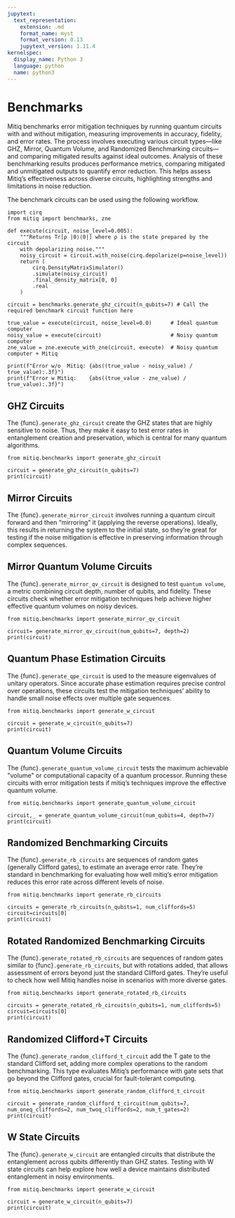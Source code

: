 ```yaml
---
jupytext:
  text_representation:
    extension: .md
    format_name: myst
    format_version: 0.13
    jupytext_version: 1.11.4
kernelspec:
  display_name: Python 3
  language: python
  name: python3
---
```


# Benchmarks

Mitiq benchmarks error mitigation techniques by running quantum circuits with and without mitigation, measuring improvements in accuracy, fidelity, and error rates. The process involves executing various circuit types—like GHZ, Mirror, Quantum Volume, and Randomized Benchmarking circuits—and comparing mitigated results against ideal outcomes. Analysis of these benchmarking results produces performance metrics, comparing mitigated and unmitigated outputs to quantify error reduction. This helps assess Mitiq’s effectiveness across diverse circuits, highlighting strengths and limitations in noise reduction.

The benchmark circuits can be used using the following workflow.

```{code-cell} ipython3
import cirq
from mitiq import benchmarks, zne

def execute(circuit, noise_level=0.005):
    """Returns Tr[ρ |0⟩⟨0|] where ρ is the state prepared by the circuit
    with depolarizing noise."""
    noisy_circuit = circuit.with_noise(cirq.depolarize(p=noise_level))
    return (
        cirq.DensityMatrixSimulator()
        .simulate(noisy_circuit)
        .final_density_matrix[0, 0]
        .real
    )

circuit = benchmarks.generate_ghz_circuit(n_qubits=7) # Call the required benchmark circuit function here

true_value = execute(circuit, noise_level=0.0)      # Ideal quantum computer
noisy_value = execute(circuit)                      # Noisy quantum computer
zne_value = zne.execute_with_zne(circuit, execute)  # Noisy quantum computer + Mitiq

print(f"Error w/o  Mitiq: {abs((true_value - noisy_value) / true_value):.3f}")
print(f"Error w Mitiq:    {abs((true_value - zne_value) / true_value):.3f}")
```


## GHZ Circuits

The {func}`.generate_ghz_circuit` create the GHZ states that are highly sensitive to noise. Thus, they make it easy to test error rates in entanglement creation and preservation, which is central for many quantum algorithms.

```{code-cell} ipython3
from mitiq.benchmarks import generate_ghz_circuit

circuit = generate_ghz_circuit(n_qubits=7)
print(circuit)
```

## Mirror Circuits

The {func}`.generate_mirror_circuit` involves running a quantum circuit forward and then “mirroring” it (applying the reverse operations). Ideally, this results in returning the system to the initial state, so they’re great for testing if the noise mitigation is effective in preserving information through complex sequences.

## Mirror Quantum Volume Circuits

The {func}`.generate_mirror_qv_circuit` is designed to test `quantum volume`, a metric combining circuit depth, number of qubits, and fidelity. These circuits check whether error mitigation techniques help achieve higher effective quantum volumes on noisy devices.

```{code-cell} ipython3
from mitiq.benchmarks import generate_mirror_qv_circuit

circuit= generate_mirror_qv_circuit(num_qubits=7, depth=2)
print(circuit)
```

## Quantum Phase Estimation Circuits

The {func}`.generate_qpe_circuit` is used to the measure eigenvalues of unitary operators. Since accurate phase estimation requires precise control over operations, these circuits test the mitigation techniques’ ability to handle small noise effects over multiple gate sequences.

```{code-cell} ipython3
from mitiq.benchmarks import generate_w_circuit

circuit = generate_w_circuit(n_qubits=7)
print(circuit)
```

## Quantum Volume Circuits

The {func}`.generate_quantum_volume_circuit` tests the maximum achievable "volume" or computational capacity of a quantum processor. Running these circuits with error mitigation tests if mitiq’s techniques improve the effective quantum volume.

```{code-cell} ipython3
from mitiq.benchmarks import generate_quantum_volume_circuit

circuit,_ = generate_quantum_volume_circuit(num_qubits=4, depth=7)
print(circuit)
```

## Randomized Benchmarking Circuits

The {func}`.generate_rb_circuits` are sequences of random gates (generally Clifford gates), to estimate an average error rate. They’re standard in benchmarking for evaluating how well mitiq’s error mitigation reduces this error rate across different levels of noise.

```{code-cell} ipython3
from mitiq.benchmarks import generate_rb_circuits

circuits = generate_rb_circuits(n_qubits=1, num_cliffords=5)
circuit=circuits[0]
print(circuit)
```

## Rotated Randomized Benchmarking Circuits

The {func}`.generate_rotated_rb_circuits` are sequences of random gates similar to {func}`.generate_rb_circuits`, but with rotations added, that allows assessment of errors beyond just the standard Clifford gates. They’re useful to check how well Mitiq handles noise in scenarios with more diverse gates.

```{code-cell} ipython3
from mitiq.benchmarks import generate_rotated_rb_circuits

circuits = generate_rotated_rb_circuits(n_qubits=1, num_cliffords=5)
circuit=circuits[0]
print(circuit)
```

## Randomized Clifford+T Circuits

The {func}`.generate_random_clifford_t_circuit` add the T gate to the standard Clifford set, adding more complex operations to the random benchmarking. This type evaluates Mitiq’s performance with gate sets that go beyond the Clifford gates, crucial for fault-tolerant computing.

```{code-cell} ipython3
from mitiq.benchmarks import generate_random_clifford_t_circuit

circuit = generate_random_clifford_t_circuit(num_qubits=7, num_oneq_cliffords=2, num_twoq_cliffords=2, num_t_gates=2)
print(circuit)
```

## W State Circuits

The {func}`.generate_w_circuit` are entangled circuits that distribute the entanglement across qubits differently than GHZ states. Testing with W state circuits can help explore how well a device maintains distributed entanglement in noisy environments.

```{code-cell} ipython3
from mitiq.benchmarks import generate_w_circuit

circuit = generate_w_circuit(n_qubits=7)
print(circuit)
```
